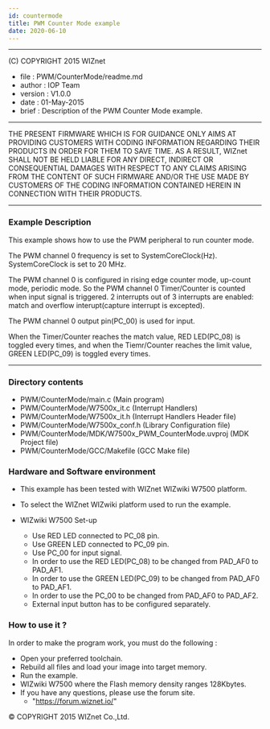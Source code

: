 ```yaml
---
id: countermode
title: PWM Counter Mode example
date: 2020-06-10
--- 
```


******************************************************************************
(C) COPYRIGHT 2015 WIZnet

  * file    : PWM/CounterMode/readme.md
  * author  : IOP Team
  * version : V1.0.0
  * date    : 01-May-2015
  * brief   : Description of the PWM Counter Mode example.
******************************************************************************
THE PRESENT FIRMWARE WHICH IS FOR GUIDANCE ONLY AIMS AT PROVIDING CUSTOMERS
WITH CODING INFORMATION REGARDING THEIR PRODUCTS IN ORDER FOR THEM TO SAVE
TIME. AS A RESULT, WIZnet SHALL NOT BE HELD LIABLE FOR ANY
DIRECT, INDIRECT OR CONSEQUENTIAL DAMAGES WITH RESPECT TO ANY CLAIMS ARISING
FROM THE CONTENT OF SUCH FIRMWARE AND/OR THE USE MADE BY CUSTOMERS OF THE
CODING INFORMATION CONTAINED HEREIN IN CONNECTION WITH THEIR PRODUCTS.
******************************************************************************

### Example Description 

This example shows how to use the PWM peripheral to run counter mode.

The PWM channel 0 frequency is set to SystemCoreClock(Hz). SystemCoreClock is set to 20 MHz.

The PWM channel 0 is configured in rising edge counter mode, up-count mode, periodic mode. So the PWM channel 0 Timer/Counter is counted when input signal is triggered. 2 interrupts out of 3 interrupts are enabled: match and overflow interupt(capture interrupt is excepted).

The PWM channel 0 output pin(PC_00) is used for input.

When the Timer/Counter reaches the match value, RED LED(PC_08) is toggled every times, 
and when the Tiemr/Counter reaches the limit value, GREEN LED(PC_09) is toggled every times.

------------------------------------------------------------------------------------
### Directory contents 

  - PWM/CounterMode/main.c                  (Main program) 
  - PWM/CounterMode/W7500x_it.c             (Interrupt Handlers)
  - PWM/CounterMode/W7500x_it.h             (Interrupt Handlers Header file)
  - PWM/CounterMode/W7500x_conf.h           (Library Configuration file)
  - PWM/CounterMode/MDK/W7500x_PWM_CounterMode.uvproj    (MDK Project file)
  - PWM/CounterMode/GCC/Makefile            (GCC Make file)
  
### Hardware and Software environment 

  - This example has been tested with WIZnet WIZwiki W7500 platform.
  - To select the WIZnet WIZwiki platform used to run the example.
  
  - WIZwiki W7500 Set-up
    - Use RED LED connected to PC_08 pin.
    - Use GREEN LED connected to PC_09 pin.
    - Use PC_00 for input signal.
    - In order to use the RED LED(PC_08) to be changed from PAD_AF0 to PAD_AF1.
    - In order to use the GREEN LED(PC_09) to be changed from PAD_AF0 to PAD_AF1.
    - In order to use the PC_00 to be changed from PAD_AF0 to PAD_AF2.
    - External input button has to be configured separately. 
  
### How to use it ? 

In order to make the program work, you must do the following :

 - Open your preferred toolchain.
 - Rebuild all files and load your image into target memory.
 - Run the example.
 - WIZwiki W7500 where the Flash memory density ranges 128Kbytes.
 - If you have any questions, please use the forum site.
   - "https://forum.wiznet.io/"

 
 &copy; COPYRIGHT 2015 WIZnet Co.,Ltd.
